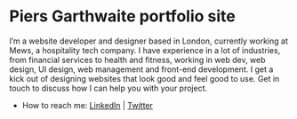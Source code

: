 # Piers Garthwaite portfolio site

I’m a website developer and designer based in London, currently working at Mews, a hospitality tech company. I have experience in a lot of industries, from financial services to health and fitness, working in web dev, web design, UI design, web management and front-end development. I get a kick out of designing websites that look good and feel good to use. Get in touch to discuss how I can help you with your project.

* How to reach me: [LinkedIn](https://uk.linkedin.com/in/piersgarthwaite) | [Twitter](https://twitter.com/piersgarthwaite)